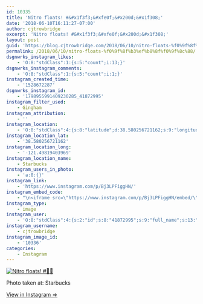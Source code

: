 ```yaml
---
id: 10335
title: 'Nitro floats! #&#x1f3f3;&#xfe0f;&#x200d;&#x1f308;'
date: '2018-06-10T16:11:27-07:00'
author: cjtrowbridge
excerpt: 'Nitro floats! #&#x1f3f3;&#xfe0f;&#x200d;&#x1f308;'
layout: post
guid: 'https://blog.cjtrowbridge.com/2018/06/10/nitro-floats-%f0%9f%8f%b3%ef%b8%8f%e2%80%8d%f0%9f%8c%88/'
permalink: /2018/06/10/nitro-floats-%f0%9f%8f%b3%ef%b8%8f%f0%9f%8c%88/
dsgnwrks_instagram_likes:
    - 'O:8:"stdClass":1:{s:5:"count";i:13;}'
dsgnwrks_instagram_comments:
    - 'O:8:"stdClass":1:{s:5:"count";i:1;}'
instagram_created_time:
    - '1528672287'
dsgnwrks_instagram_id:
    - '1798955991409230285_41872995'
instagram_filter_used:
    - Gingham
instagram_attribution:
    - ''
instagram_location:
    - 'O:8:"stdClass":4:{s:8:"latitude";d:38.580256721162;s:9:"longitude";d:-121.49819403969;s:4:"name";s:9:"Starbucks";s:2:"id";i:183697672191342;}'
instagram_location_lat:
    - '38.580256721162'
instagram_location_long:
    - '-121.49819403969'
instagram_location_name:
    - Starbucks
instagram_users_in_photo:
    - 'a:0:{}'
instagram_link:
    - 'https://www.instagram.com/p/Bj3LPFiggHN/'
instagram_embed_code:
    - "\n<iframe src=\"https://www.instagram.com/p/Bj3LPFiggHN/embed/\" width=\"612\" height=\"710\" frameborder=\"0\" scrolling=\"no\" allowtransparency=\"true\" class=\"insta-image-embed\"></iframe>\n"
instagram_type:
    - image
instagram_user:
    - 'O:8:"stdClass":4:{s:2:"id";s:8:"41872995";s:9:"full_name";s:13:"CJ Trowbridge";s:15:"profile_picture";s:141:"https://scontent.cdninstagram.com/vp/016c8659e3e0906fa8fffe1b7e5cfacc/5BB8B91C/t51.2885-19/s150x150/13724650_1188772791164794_142557231_a.jpg";s:8:"username";s:12:"cjtrowbridge";}'
instagram_username:
    - cjtrowbridge
instagram_image_id:
    - '10336'
categories:
    - Instagram
---
```


[![Nitro floats! #🏳️‍🌈](https://blog.cjtrowbridge.com/wp-content/uploads/2018/06/1528672287-1-1.jpg)](https://www.instagram.com/p/Bj3LPFiggHN/)

Photo taken at: Starbucks

[View in Instagram ⇒](https://www.instagram.com/p/Bj3LPFiggHN/)